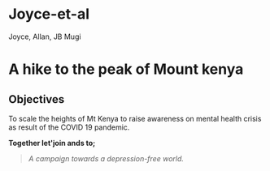 # Joyce-et-al
Joyce, Allan, JB Mugi

# A hike to the peak of Mount kenya
## Objectives    
To scale the heights of Mt Kenya to raise awareness on mental health crisis as result of the COVID 19 pandemic.    

**Together let'join ands to;**
 
 > *A campaign towards a depression-free world.*    
 
 
 
